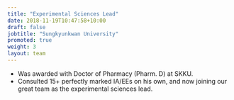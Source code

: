 ```yaml
---
title: "Experimental Sciences Lead"
date: 2018-11-19T10:47:58+10:00
draft: false
jobtitle: "Sungkyunkwan University"
promoted: true
weight: 3
layout: team
---
```


* Was awarded with Doctor of Pharmacy (Pharm. D) at SKKU.
* Consulted 15+ perfectly marked IA/EEs on his own, and now joining our great team as the experimental sciences lead.
